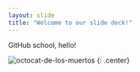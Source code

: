 ```yaml
---
layout: slide
title: "Welcome to our slide deck!"
---
```


GitHub school, hello!

![octocat-de-los-muertos](https://octodex.github.com/images/octocat-de-los-muertos.jpg)
{: .center}

